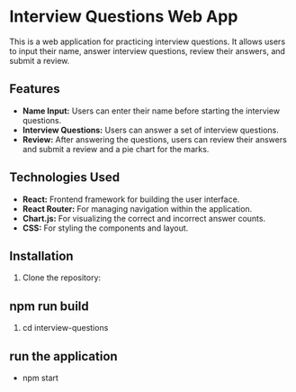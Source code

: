 # Interview Questions Web App

This is a web application for practicing interview questions. It allows users to input their name, answer interview questions, review their answers, and submit a review.

## Features

- **Name Input:** Users can enter their name before starting the interview questions.
- **Interview Questions:** Users can answer a set of interview questions.
- **Review:** After answering the questions, users can review their answers and submit a review and a pie chart for the marks.

## Technologies Used

- **React:** Frontend framework for building the user interface.
- **React Router:** For managing navigation within the application.
- **Chart.js:** For visualizing the correct and incorrect answer counts.
- **CSS:** For styling the components and layout.

## Installation

1. Clone the repository:


## npm run build 
1. cd interview-questions

## run the application
- npm start